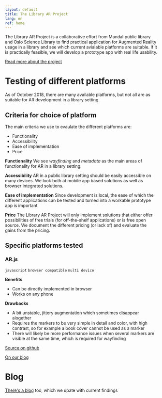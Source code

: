 ```yaml
---
layout: default
title: The Library AR Project
lang: en
ref: home
---
```


The Library AR Project is a collaborative effort from Mandal public library and Oslo Science Library to find practical application for Augmented Reality usage in a library and see which current avialable platforms are suitable. If it is practically feasible, we will develop a prototype app with real life usability.

[Read more about the project](about/)

# Testing of different platforms
As of October 2018, there are many available platforms, but not all are as suitable for AR development in a library setting.

## Criteria for choice of platform
The main criteria we use to evaulate the different platforms are:

* Functionality
* Accessibility
* Ease of implementation
* Price

**Functionality**
We see *wayfinding* and *metadata* as the main areas of functionality for AR in a library setting.

**Accessibility**
AR in a public library setting should be easily accessible on many devices. We look both at mobile app based solutions as well as browser integrated solutions.

**Ease of implementation**
Since development is local, the ease of which the different applications can be tested and turned into a workable prototype app is important

**Price**
The Library AR Project will only implement solutions that either offer possibilities of free trials (for off-the-shelf applications) or is free open source. We document the different pricing (or lack of) and evaluate the gains from the pricing.

## Specific platforms tested

### AR.js

`javascript` `browser compatible` `multi device`

**Benefits**
* Can be directly implemented in browser
* Works on any phone

**Drawbacks**
* A bit unstable, jittery augmentation which sometimes disappear alogether
* Requires the markers to be very simple in detail and color, with high contrast, so for example a book cover cannot be used as a marker
* There will likely be more performance issues when several markers are visible at the same time, which is required for wayfinding

[Source on github](https://github.com/jeromeetienne/AR.js/blob/master/README.md)

[On our blog](blog/2018-11-05-arjs.md)


# Blog

[There's a blog](blog/) too, which we upate with current findings

